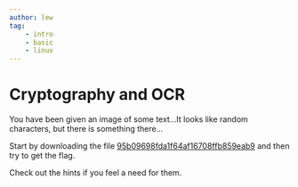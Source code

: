 ```yaml
---
author: lew
tag:
    - intro
    - basic
    - linux
---
```

Cryptography and OCR
============================

You have been given an image of some text...It looks like random characters, but there is something there...

Start by downloading the file [95b09698fda1f64af16708ffb859eab9](../target/95b09698fda1f64af16708ffb859eab9) and then try to get the flag.

Check out the hints if you feel a need for them.
